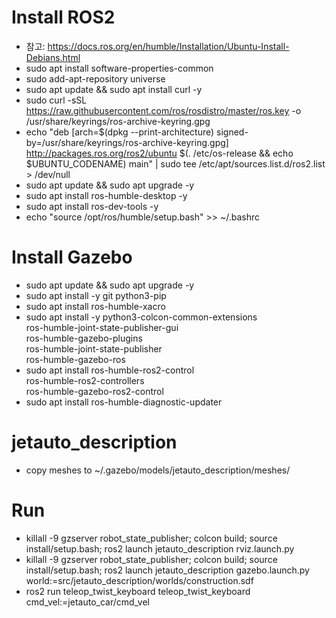 # Install ROS2
- 참고: https://docs.ros.org/en/humble/Installation/Ubuntu-Install-Debians.html
- sudo apt install software-properties-common
- sudo add-apt-repository universe
- sudo apt update && sudo apt install curl -y
- sudo curl -sSL https://raw.githubusercontent.com/ros/rosdistro/master/ros.key -o /usr/share/keyrings/ros-archive-keyring.gpg
- echo "deb [arch=$(dpkg --print-architecture) signed-by=/usr/share/keyrings/ros-archive-keyring.gpg] http://packages.ros.org/ros2/ubuntu $(. /etc/os-release && echo $UBUNTU_CODENAME) main" | sudo tee /etc/apt/sources.list.d/ros2.list > /dev/null
- sudo apt update && sudo apt upgrade -y
- sudo apt install ros-humble-desktop -y
- sudo apt install ros-dev-tools -y
- echo "source /opt/ros/humble/setup.bash" >> ~/.bashrc

# Install Gazebo
- sudo apt update && sudo apt upgrade -y
- sudo apt install -y git python3-pip
- sudo apt install ros-humble-xacro
- sudo apt install -y python3-colcon-common-extensions \
ros-humble-joint-state-publisher-gui \
ros-humble-gazebo-plugins \
ros-humble-joint-state-publisher \
ros-humble-gazebo-ros
- sudo apt install ros-humble-ros2-control \
ros-humble-ros2-controllers \
ros-humble-gazebo-ros2-control
- sudo apt install ros-humble-diagnostic-updater

# jetauto_description
- copy meshes to ~/.gazebo/models/jetauto_description/meshes/

# Run
- killall -9 gzserver robot_state_publisher; colcon build; source install/setup.bash; ros2 launch jetauto_description rviz.launch.py
- killall -9 gzserver robot_state_publisher; colcon build; source install/setup.bash; ros2 launch jetauto_description gazebo.launch.py world:=src/jetauto_description/worlds/construction.sdf
- ros2 run teleop_twist_keyboard teleop_twist_keyboard cmd_vel:=jetauto_car/cmd_vel
